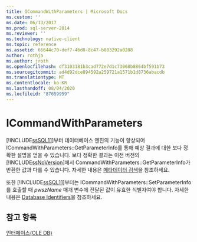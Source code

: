 ```yaml
---
title: ICommandWithParameters | Microsoft Docs
ms.custom: ''
ms.date: 06/13/2017
ms.prod: sql-server-2014
ms.reviewer: ''
ms.technology: native-client
ms.topic: reference
ms.assetid: 66644c70-def7-46d8-8c47-b883292a0288
author: rothja
ms.author: jroth
ms.openlocfilehash: df3103181b3cad772e7d1c73068b8864bf591b73
ms.sourcegitcommit: ad4d92dce894592a259721a1571b1d8736abacdb
ms.translationtype: MT
ms.contentlocale: ko-KR
ms.lasthandoff: 08/04/2020
ms.locfileid: "87659959"
---
```

# <a name="icommandwithparameters"></a>ICommandWithParameters
  [!INCLUDE[ssSQL11](../../includes/sssql11-md.md)]부터 데이터베이스 엔진의 기능이 향상되어 ICommandWithParameters::GetParameterInfo를 통해 예상 결과에 대한 보다 정확한 설명을 얻을 수 있습니다. 보다 정확한 결과는 이전 버전의 [!INCLUDE[ssNoVersion](../../includes/ssnoversion-md.md)]에서 CommandWithParameters::GetParameterInfo가 반환한 값과 다를 수 있습니다. 자세한 내용은 [메타데이터 검색](../native-client/features/metadata-discovery.md)을 참조하세요.  
  
 또한 [!INCLUDE[ssSQL11](../../includes/sssql11-md.md)]부터는 ICommandWithParameters::SetParameterInfo를 호출할 때 *pwszName* 매개 변수에 전달된 값이 유효한 식별자여야 합니다. 자세한 내용은 [Database Identifiers](../databases/database-identifiers.md)을 참조하세요.  
  
## <a name="see-also"></a>참고 항목  
 [인터페이스&#40;OLE DB&#41;](../../database-engine/dev-guide/interfaces-ole-db.md)  
  
  
